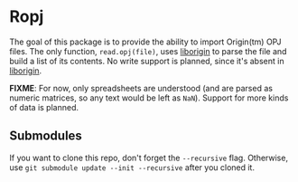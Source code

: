 Ropj
====

The goal of this package is to provide the ability to import Origin(tm) OPJ
files. The only function, `read.opj(file)`, uses [liborigin] to parse the file
and build a list of its contents. No write support is planned, since it's
absent in [liborigin].

**FIXME**: For now, only spreadsheets are understood (and are parsed as numeric
matrices, so any text would be left as `NaN`). Support for more kinds of data is
planned.

Submodules
----------

If you want to clone this repo, don't forget the `--recursive` flag. Otherwise,
use `git submodule update --init --recursive` after you cloned it.

[liborigin]: https://sourceforge.net/projects/liborigin/
